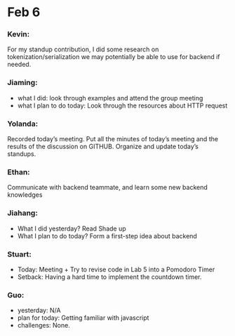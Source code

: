 # Feb 6

### Kevin:
For my standup contribution, I did some research on tokenization/serialization we may potentially be able to use for backend if needed.

### Jiaming:
- what I did: look through examples and attend the group meeting  
- what I plan to do today: Look through the resources about HTTP request

### Yolanda: 
Recorded today’s meeting. Put all the minutes of today’s meeting and the results of the discussion on GITHUB. Organize and update today’s standups.

### Ethan:
Communicate with backend teammate, and learn some new backend knowledges

### Jiahang:
- What I did yesterday? Read Shade up
- What I plan to do today?
Form a first-step idea about backend

### Stuart:
- Today:        Meeting + Try to revise code in Lab 5 into a Pomodoro Timer
- Setback:     Having a hard time to implement the countdown timer.

### Guo:
- yesterday:     N/A
- plan for today: Getting familiar with javascript
- challenges: None.